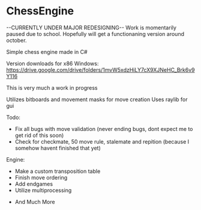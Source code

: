 # ChessEngine

--CURRENTLY UNDER MAJOR REDESIGNING--
Work is momentarily paused due to school. Hopefully will get a functionaning version around october.

Simple chess engine made in C#

Version downloads for x86 Windows:
https://drive.google.com/drive/folders/1mvW5xdzHiLY7cX9XJNeHC_Brk6v9Y116

This is very much a work in progress

Utilizes bitboards and movement masks for move creation
Uses raylib for gui

Todo:
- Fix all bugs with move validation (never ending bugs, dont expect me to get rid of this soon)
- Check for checkmate, 50 move rule, stalemate and repition (because I somehow havent finished that yet)

Engine:
- Make a custom transposition table
- Finish move ordering
- Add endgames
- Utilize multiprocessing
+ And Much More
